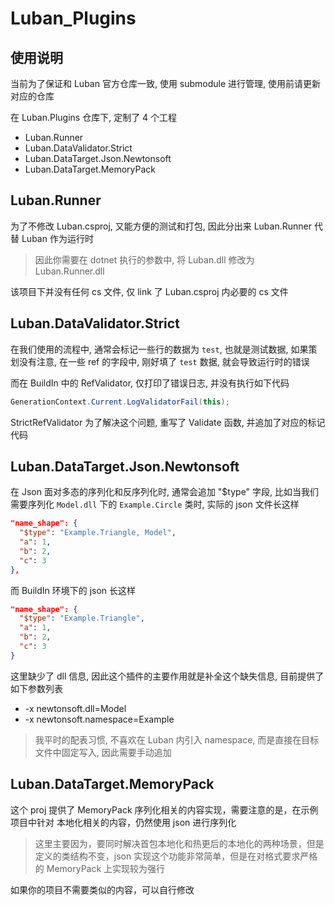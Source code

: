 # Luban_Plugins

## 使用说明

当前为了保证和 Luban 官方仓库一致, 使用 submodule 进行管理, 使用前请更新对应的仓库

在 Luban.Plugins 仓库下, 定制了 4 个工程

- Luban.Runner
- Luban.DataValidator.Strict
- Luban.DataTarget.Json.Newtonsoft
- Luban.DataTarget.MemoryPack


## Luban.Runner

为了不修改 Luban.csproj, 又能方便的测试和打包, 因此分出来 Luban.Runner 代替 Luban 作为运行时

> 因此你需要在 dotnet 执行的参数中, 将 Luban.dll 修改为 Luban.Runner.dll

该项目下并没有任何 cs 文件, 仅 link 了 Luban.csproj 内必要的 cs 文件

## Luban.DataValidator.Strict

在我们使用的流程中, 通常会标记一些行的数据为 `test`, 也就是测试数据, 如果策划没有注意, 在一些 ref 的字段中, 刚好填了 `test` 数据, 就会导致运行时的错误

而在 BuildIn 中的 RefValidator, 仅打印了错误日志, 并没有执行如下代码

```csharp
GenerationContext.Current.LogValidatorFail(this);
```

StrictRefValidator 为了解决这个问题, 重写了 Validate 函数, 并追加了对应的标记代码

## Luban.DataTarget.Json.Newtonsoft

在 Json 面对多态的序列化和反序列化时, 通常会追加 "$type" 字段, 比如当我们需要序列化 `Model.dll` 下的 `Example.Circle` 类时, 实际的 json 文件长这样

```json
"name_shape": {
  "$type": "Example.Triangle, Model",
  "a": 1,
  "b": 2,
  "c": 3
},
```

而 BuildIn 环境下的 json 长这样

```json
"name_shape": {
  "$type": "Example.Triangle",
  "a": 1,
  "b": 2,
  "c": 3
}
```

这里缺少了 dll 信息, 因此这个插件的主要作用就是补全这个缺失信息, 目前提供了如下参数列表

- -x newtonsoft.dll=Model 
- -x newtonsoft.namespace=Example

> 我平时的配表习惯, 不喜欢在 Luban 内引入 namespace, 而是直接在目标文件中固定写入, 因此需要手动追加

## Luban.DataTarget.MemoryPack

这个 proj 提供了 MemoryPack 序列化相关的内容实现，需要注意的是，在示例项目中针对 本地化相关的内容，仍然使用 json 进行序列化

> 这里主要因为，要同时解决首包本地化和热更后的本地化的两种场景，但是定义的类结构不变，json 实现这个功能非常简单，但是在对格式要求严格的 MemoryPack 上实现较为强行

如果你的项目不需要类似的内容，可以自行修改